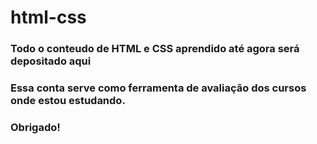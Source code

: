 # html-css

### Todo o conteudo de HTML e CSS aprendido até agora será depositado aqui

### Essa conta serve como ferramenta de avaliação dos cursos onde estou estudando.

### Obrigado!
